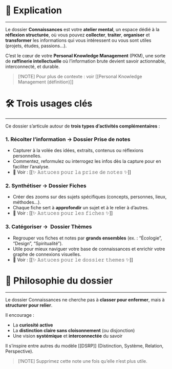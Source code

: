 # 💬 **Explication**
---

Le dossier **Connaissances** est votre **atelier mental**, un espace dédié à la **réflexion structurée**, où vous pouvez **collecter**, **traiter**, **organiser** et **transformer** les informations qui vous intéressent ou vous sont utiles (projets, études, passions…).

C’est le cœur de votre **Personal Knowledge Management** (PKM), une sorte de **raffinerie intellectuelle** où l’information brute devient savoir actionnable, interconnecté, et durable.

> [!NOTE] Pour plus de contexte : voir [[Personal Knowledge Management (définition)]]

# **🛠️ Trois usages clés**
---
Ce dossier s’articule autour de **trois types d’activités complémentaires** :

### **1. Récolter l’information →** **Dossier Prise de notes**
- Capturer à la volée des idées, extraits, contenus ou réflexions personnelles.
- Commentez, reformulez ou interrogez les infos dès la capture pour en faciliter l’analyse.
- 📎 Voir : [[✨ 𝙰𝚜𝚝𝚞𝚌𝚎𝚜 𝚙𝚘𝚞𝚛 𝚕𝚊 𝚙𝚛𝚒𝚜𝚎 𝚍𝚎 𝚗𝚘𝚝𝚎𝚜 ✨]]

### **2. Synthétiser →** **Dossier Fiches**
- Créer des zooms sur des sujets spécifiques (concepts, personnes, lieux, méthodes…).
- Chaque fiche sert à **approfondir** un sujet et à le relier à d’autres.
- 📎 Voir : [[✨ 𝙰𝚜𝚝𝚞𝚌𝚎𝚜 𝚙𝚘𝚞𝚛 𝚕𝚎𝚜 𝚏𝚒𝚌𝚑𝚎𝚜 ✨]]

### **3. Catégoriser →**  **Dossier Thèmes**
- Regrouper vos fiches et notes par **grands ensembles** (ex. : “Écologie”, “Design”, “Spiritualité”).    
- Utile pour mieux naviguer votre base de connaissances et enrichir votre graphe de connexions visuelles.
- 📎 Voir : [[✨ 𝙰𝚜𝚝𝚞𝚌𝚎𝚜 𝚙𝚘𝚞𝚛 𝚕𝚎 𝚍𝚘𝚜𝚜𝚒𝚎𝚛 𝚝𝚑𝚎𝚖𝚎𝚜 ✨]]

# **🧠 Philosophie du dossier**
---

Le dossier Connaissances ne cherche pas à **classer pour enfermer**, mais à **structurer pour relier**.

Il encourage :
- La **curiosité active**
- La **distinction claire sans cloisonnement** (ou disjonction)
- Une vision **systémique** et **interconnectée** du savoir

Il s’inspire entre autres du modèle [[DSRP]] (Distinction, Système, Relation, Perspective).

> [!NOTE] Supprimez cette note une fois qu’elle n’est plus utile.